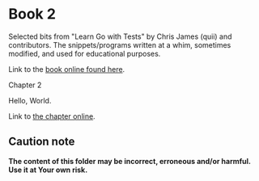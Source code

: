 # Book 2

Selected bits from "Learn Go with Tests" by Chris James (quii) and contributors.
The snippets/programs written at a whim, sometimes modified, and used for educational purposes.

Link to the [book online found here](https://quii.gitbook.io/learn-go-with-tests).

Chapter 2

Hello, World.

Link to [the chapter online](https://quii.gitbook.io/learn-go-with-tests/go-fundamentals/hello-world).

## Caution note

**The content of this folder may be incorrect, erroneous and/or harmful. Use it at Your own risk.**
